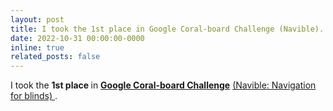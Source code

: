 ```yaml
---
layout: post
title: I took the 1st place in Google Coral-board Challenge (Navible).
date: 2022-10-31 00:00:00-0000
inline: true
related_posts: false
---
```


I took the <b>1st place </b> in <b><a href="https://www.youtube.com/watch?v=sdZUG7mFNM0&t=6s"> Google Coral-board Challenge</a></b> <a href="awards/231031_google_coralboard/">(Navible: Navigation for blinds) </a>.